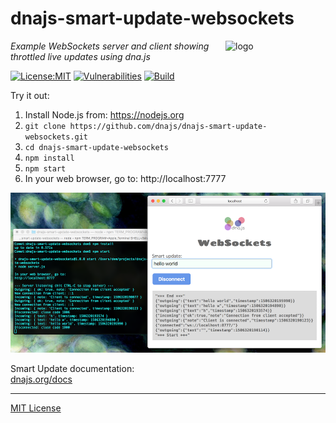 # dnajs-smart-update-websockets
<img src=https://dnajs.org/graphics/dnajs-logo.png align=right width=160 alt=logo>

_Example WebSockets server and client showing throttled live updates using dna.js_

[![License:MIT](https://img.shields.io/badge/License-MIT-blue.svg)](https://dnajs.org/license)
[![Vulnerabilities](https://snyk.io/test/github/dnajs/dnajs-smart-update-websockets/badge.svg)](https://snyk.io/test/github/dnajs/dnajs-smart-update-websockets)
[![Build](https://github.com/dnajs/dnajs-smart-update-websockets/workflows/build/badge.svg)](https://github.com/dnajs/dnajs-smart-update-websockets/actions?query=workflow%3Abuild)

Try it out:

1. Install Node.js from: https://nodejs.org
1. `git clone https://github.com/dnajs/dnajs-smart-update-websockets.git`
1. `cd dnajs-smart-update-websockets`
1. `npm install`
1. `npm start`
1. In your web browser, go to: http://localhost:7777

![screenshot](screenshot.png)

Smart Update documentation:<br>
[dnajs.org/docs](https://dnajs.org/docs/#event-smart)

---
[MIT License](LICENSE.txt)
